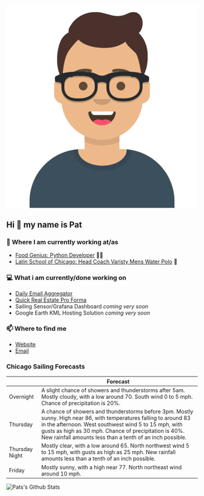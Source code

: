 [![Social banner for p-j-falconer](https://raw.githubusercontent.com/P-J-FALCONER/P-J-FALCONER/master/assets/avataaars.svg)](https://patfalconer.com/)
## Hi :wave: my name is Pat

### 💼 Where I am currently working at/as
- [Food Genius: Python Developer](https://getfoodgenius.com/) 🍔🐍
- [Latin School of Chicago: Head Coach Varisty Mens Water Polo](https://www.latinschool.org/) 🤽


### 💻 What i am currently/done working on
 - [Daily Email Aggregator](https://github.com/P-J-FALCONER/dott_daily_mail)
 - [Quick Real Estate Pro Forma](https://github.com/P-J-FALCONER/henry)
 - Sailing Sensor/Grafana Dashboard *coming very soon*
 - Google Earth KML Hosting Solution *coming very soon*

### 📫 Where to find me
 - [Website](https://patfalconer.com/)
 - [Email](mailto:patrick.j.falconer@gmail.com)


### Chicago Sailing Forecasts
|   | Forecast  |
|---|---|
| Overnight | A slight chance of showers and thunderstorms after 5am. Mostly cloudy, with a low around 70. South wind 0 to 5 mph. Chance of precipitation is 20%. |
| Thursday | A chance of showers and thunderstorms before 3pm. Mostly sunny. High near 86, with temperatures falling to around 83 in the afternoon. West southwest wind 5 to 15 mph, with gusts as high as 30 mph. Chance of precipitation is 40%. New rainfall amounts less than a tenth of an inch possible. |
| Thursday Night | Mostly clear, with a low around 65. North northwest wind 5 to 15 mph, with gusts as high as 25 mph. New rainfall amounts less than a tenth of an inch possible. |
| Friday | Mostly sunny, with a high near 77. North northeast wind around 10 mph. |

![Pats's Github Stats](https://github-readme-stats.vercel.app/api?username=p-j-falconer&show_icons=true&theme=radical)
